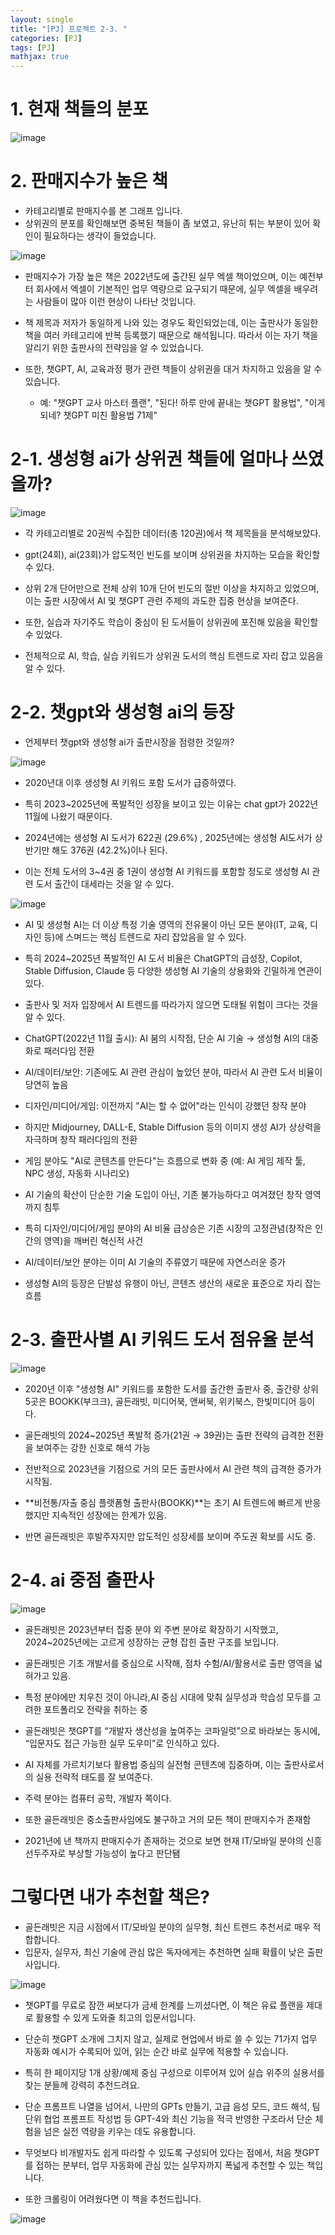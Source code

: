 ```yaml
---
layout: single
title: "[PJ] 프로젝트 2-3. "
categories: [PJ]
tags: [PJ]
mathjax: true
---
```


# 1. 현재 책들의 분포

![image](https://github.com/user-attachments/assets/13d2efbe-b448-4ebf-acd5-2d2d26b7c33c)


# 2. 판매지수가 높은 책

- 카테고리별로 판매지수를 본 그래프 입니다.
- 상위권의 분포를 확인해보면 중복된 책들이 좀 보였고, 유난히 튀는 부분이 있어 확인이 필요하다는 생각이 들었습니다.

![image](https://github.com/user-attachments/assets/0a45b147-b2ce-48e5-b71e-b589fdab7b09)

- 판매지수가 가장 높은 책은 2022년도에 출간된 실무 엑셀 책이었으며, 이는 예전부터 회사에서 엑셀이 기본적인 업무 역량으로 요구되기 때문에, 실무 엑셀을 배우려는 사람들이 많아 이런 현상이 나타난 것입니다.

- 책 제목과 저자가 동일하게 나와 있는 경우도 확인되었는데, 이는 출판사가 동일한 책을 여러 카테고리에 반복 등록했기 때문으로 해석됩니다. 따라서 이는 자기 책을 알리기 위한 출판사의 전략임을 알 수 있었습니다.

- 또한, 챗GPT, AI, 교육과정 평가 관련 책들이 상위권을 대거 차지하고 있음을 알 수 있습니다.

  - 예: "챗GPT 교사 마스터 플랜", "된다! 하루 만에 끝내는 챗GPT 활용법", "이게 되네? 챗GPT 미친 활용법 71제"

# 2-1. 생성형 ai가 상위권 책들에 얼마나 쓰였을까?

![image](https://github.com/user-attachments/assets/69b11561-a164-432a-9c01-3140d7424183)

- 각 카테고리별로 20권씩 수집한 데이터(총 120권)에서 책 제목들을 분석해보았다.

- gpt(24회), ai(23회)가 압도적인 빈도를 보이며 상위권을 차지하는 모습을 확인할 수 있다.

- 상위 2개 단어만으로 전체 상위 10개 단어 빈도의 절반 이상을 차지하고 있었으며, 이는 출판 시장에서 AI 및 챗GPT 관련 주제의 과도한 집중 현상을 보여준다.

- 또한, 실습과 자기주도 학습이 중심이 된 도서들이 상위권에 포진해 있음을 확인할 수 있었다.

- 전체적으로 AI, 학습, 실습 키워드가 상위권 도서의 핵심 트렌드로 자리 잡고 있음을 알 수 있다.

# 2-2. 챗gpt와 생성형 ai의 등장

- 언제부터 챗gpt와 생성형 ai가 출판시장을 점령한 것일까?
  
![image](https://github.com/user-attachments/assets/d0adb283-1433-436f-987d-41188258c84d)

- 2020년대 이후 생성형 AI 키워드 포함 도서가 급증하였다.

- 특히 2023~2025년에 폭발적인 성장을 보이고 있는 이유는 chat gpt가 2022년 11월에 나왔기 때문이다. 
  
- 2024년에는 생성형 AI 도서가 622권 (29.6%) , 2025년에는 생성형 AI도서가 상반기만 해도 376권 (42.2%)이나 된다.

- 이는 전체 도서의 3~4권 중 1권이 생성형 AI 키워드를 포함할 정도로 생성형 AI 관련 도서 출간이 대세라는 것을 알 수 있다.

![image](https://github.com/user-attachments/assets/f9d8a83f-f99c-4113-982d-e7fac3d830bb)

- AI 및 생성형 AI는 더 이상 특정 기술 영역의 전유물이 아닌 모든 분야(IT, 교육, 디자인 등)에 스며드는 핵심 트렌드로 자리 잡았음을 알 수 있다.

- 특히 2024~2025년 폭발적인 AI 도서 비율은 ChatGPT의 급성장, Copilot, Stable Diffusion, Claude 등 다양한 생성형 AI 기술의 상용화와 긴밀하게 연관이 있다.

- 출판사 및 저자 입장에서 AI 트렌드를 따라가지 않으면 도태될 위험이 크다는 것을 알 수 있다.

- ChatGPT(2022년 11월 출시): AI 붐의 시작점, 단순 AI 기술 → 생성형 AI의 대중화로 패러다임 전환

- AI/데이터/보안: 기존에도 AI 관련 관심이 높았던 분야, 따라서 AI 관련 도서 비율이 당연히 높음

- 디자인/미디어/게임: 이전까지 "AI는 할 수 없어"라는 인식이 강했던 창작 분야

- 하지만 Midjourney, DALL-E, Stable Diffusion 등의 이미지 생성 AI가 상상력을 자극하며 창작 패러다임의 전환

- 게임 분야도 "AI로 콘텐츠를 만든다"는 흐름으로 변화 중 (예: AI 게임 제작 툴, NPC 생성, 자동화 시나리오)

- AI 기술의 확산이 단순한 기술 도입이 아닌, 기존 불가능하다고 여겨졌던 창작 영역까지 침투

- 특히 디자인/미디어/게임 분야의 AI 비율 급상승은 기존 시장의 고정관념(창작은 인간의 영역)을 깨버린 혁신적 사건

- AI/데이터/보안 분야는 이미 AI 기술의 주류였기 때문에 자연스러운 증가

- 생성형 AI의 등장은 단발성 유행이 아닌, 콘텐츠 생산의 새로운 표준으로 자리 잡는 흐름



# 2-3. 출판사별 AI 키워드 도서 점유율 분석

![image](https://github.com/user-attachments/assets/f27bde9d-5a6c-4daa-a19f-fd2a5619645e)

- 2020년 이후 "생성형 AI" 키워드를 포함한 도서를 출간한 출판사 중,
출간량 상위 5곳은 BOOKK(부크크), 골든래빗, 미디어북, 앤써북, 위키북스, 한빛미디어 등이다.

- 골든래빗의 2024~2025년 폭발적 증가(21권 → 39권)는 출판 전략의 급격한 전환을 보여주는 강한 신호로 해석 가능
- 전반적으로 2023년을 기점으로 거의 모든 출판사에서 AI 관련 책의 급격한 증가가 시작됨.
- **비전통/자출 중심 플랫폼형 출판사(BOOKK)**는 초기 AI 트렌드에 빠르게 반응했지만 지속적인 성장에는 한계가 있음.
- 반면 골든래빗은 후발주자지만 압도적인 성장세를 보이며 주도권 확보를 시도 중.


# 2-4. ai 중점 출판사

![image](https://github.com/user-attachments/assets/6aa587f3-1112-4cd0-86d1-cdb94e2195ed)

- 골든래빗은 2023년부터 집중 분야 외 주변 분야로 확장하기 시작했고, 2024~2025년에는 고르게 성장하는 균형 잡힌 출판 구조를 보입니다.

- 골든래빗은 기초 개발서를 중심으로 시작해, 점차 수험/AI/활용서로 출판 영역을 넓혀가고 있음.
  
- 특정 분야에만 치우친 것이 아니라,AI 중심 시대에 맞춰 실무성과 학습성 모두를 고려한 포트폴리오 전략을 취하는 중

- 골든래빗은 챗GPT를 “개발자 생산성을 높여주는 코파일럿”으로 바라보는 동시에, “입문자도 접근 가능한 실무 도우미”로 인식하고 있다.
- AI 자체를 가르치기보다 활용법 중심의 실전형 콘텐츠에 집중하며, 이는 출판사로서의 실용 전략적 태도를 잘 보여준다.
- 주력 분야는 컴퓨터 공학, 개발자 쪽이다.

- 또한 골든래빗은 중소출판사임에도 불구하고 거의 모든 책이 판매지수가 존재함
- 2021년에 낸 책까지 판매지수가 존재하는 것으로 보면 현재 IT/모바일 분야의 신흥 선두주자로 부상할 가능성이 높다고 판단됌

# 그렇다면 내가 추천할 책은?

-  골든래빗은 지금 시점에서 IT/모바일 분야의 실무형, 최신 트렌드 추천서로 매우 적합합니다.
- 입문자, 실무자, 최신 기술에 관심 많은 독자에게는 추천하면 실패 확률이 낮은 출판사입니다.

![image](https://github.com/user-attachments/assets/e88f860d-c2fc-4fe0-b112-7e206832903f)

- 챗GPT를 무료로 잠깐 써보다가 금세 한계를 느끼셨다면, 이 책은 유료 플랜을 제대로 활용할 수 있게 도와줄 최고의 입문서입니다.
- 단순히 챗GPT 소개에 그치지 않고, 실제로 현업에서 바로 쓸 수 있는 71가지 업무 자동화 예시가 수록되어 있어, 읽는 순간 바로 실무에 적용할 수 있습니다.

- 특히 한 페이지당 1개 상황/예제 중심 구성으로 이루어져 있어 실습 위주의 실용서를 찾는 분들께 강력히 추천드려요.
- 단순 프롬프트 나열을 넘어서, 나만의 GPTs 만들기, 고급 음성 모드, 코드 해석, 팀 단위 협업 프롬프트 작성법 등 GPT-4와 최신 기능을 적극 반영한 구조라서 단순 체험을 넘은 실전 역량을 키우는 데도 유용합니다.

- 무엇보다 비개발자도 쉽게 따라할 수 있도록 구성되어 있다는 점에서, 처음 챗GPT를 접하는 분부터, 업무 자동화에 관심 있는 실무자까지 폭넓게 추천할 수 있는 책입니다.

- 또한 크롤링이 어려웠다면 이 책을 추천드립니다.

![image](https://github.com/user-attachments/assets/daa5c0f4-e354-4389-8953-dacee3c27ee3)

# 
